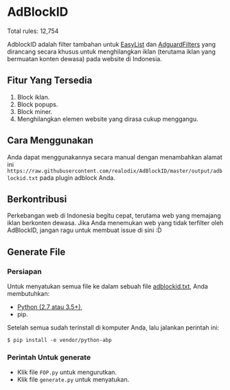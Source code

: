 # AdBlockID

Total rules: 12,754

AdblockID adalah filter tambahan untuk [EasyList](https://github.com/easylist/easylist) dan [AdguardFilters](https://github.com/AdguardTeam/AdguardFilters) yang dirancang secara khusus untuk menghilangkan iklan (terutama iklan yang bermuatan konten dewasa) pada website di Indonesia.


## Fitur Yang Tersedia
1. Block iklan.
2. Block popups.
3. Block miner.
4. Menghilangkan elemen website yang dirasa cukup menggangu.


## Cara Menggunakan
Anda dapat menggunakannya secara manual dengan menambahkan alamat ini `https://raw.githubusercontent.com/realodix/AdBlockID/master/output/adblockid.txt` pada plugin adblock Anda.


## Berkontribusi
Perkebangan web di Indonesia begitu cepat, terutama web yang memajang iklan berkonten dewasa. Jika Anda menemukan web yang tidak terfilter oleh AdBlockID, jangan ragu untuk membuat issue di sini :D


## Generate File

### Persiapan
Untuk menyatukan semua file ke dalam sebuah file [adblockid.txt](https://raw.githubusercontent.com/realodix/AdBlockID/master/output/adblockid.txt), Anda membutuhkan:

* [Python (2.7 atau 3.5+)](https://www.python.org/downloads/),
* pip.

Setelah semua sudah terinstall di komputer Anda, lalu jalankan perintah ini:

`$ pip install -e vendor/python-abp`

### Perintah Untuk generate
* Klik file `FOP.py` untuk mengurutkan.
* Klik file `generate.py` untuk menyatukan.
